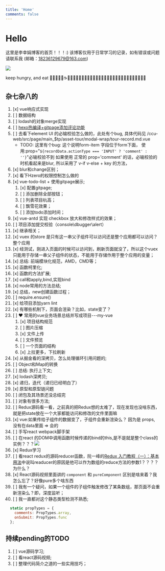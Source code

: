 ```yaml
---
title: 'Home'
comments: false
---
```


<script async defer src="https://buttons.github.io/buttons.js"></script>

# Hello

这里是李幸娟博客的首页！！！:)
该博客仅用于日常学习的记录，如有错误或问题请联系我 (邮箱：18236129679@163.com)


<img src='/Blog/images/home-banner.svg' />


keep hungry, and eat 🥤🐂🍔🍗🍰☕️🍉🍒🍦🍭🌽🍓🍇🥬🥒🥕🥞🧇🥓🥩🍖🌭🍕🥙🌮🥗🥘🍝🍣🍱🍥🍧🍨🧁




## 杂七杂八的

<!-- 1.  [ ]  如果一个网络请求函数，在项目静态资源刚一加载的时候执行，然后将返回值赋值给了 -->
1.  [x]  vue响应式实现
2.  [ ]  数据结构
3.  [ ]  lodash的对象merge实现
4.  [ ]  [hexo热编译+gitpage添加评论功能](https://segmentfault.com/a/1190000016267344)
5.  [ ]  去看下element UI 的必输校验怎么做的，此处有个bug, 具体代码见 /ccu-web/src/page/main_$tp/asset-tour/modal-wrap/tour-record.md.vue
    - TODO: 这里有个bug:
      这个说明form-item 字段位于form下面，
      使用:prop="`${recordData.actionType === 'INPUT' ? 'comment' : ''}`"必输校验不到
      如果使用 正常的 prop='comment' 的话，必输校验的时机看起来是blur,
      所以采用了 v-if v-else + key 的方法，
6.  [x]  blur和change区别；
7.  [x]  看下Hzero的权限控制怎么做的
8.  [x]  vue-todo-list + 使用gitpage展示;
    1.  [x]  配置gitpage;
    2.  [ ]  添加删除全部按钮；
    3.  [ ]  列表项目杭高；
    4.  [ ]  飘雪花效果；
    5.  [ ]  添加todo添加时间；
9. [x]  vue-antd 实现 checkbox 放大和修改样式的效果；
10. [ ]  项目添加提交校验（console\dbugger\alert）
11. [x]  继承相关；
12. [x]  vuex 的store 是只有这一串父子组件可以访问还是整个应用都可以访问？整个应用
   1. [x]  经测试，刚进入页面的时候可以访问到，刷新页面就没了，所以这个vuex只能用于存储一串父子组件的状态，不能用于存储作用于整个应用的变量；
13. [x]  总结: 前端模块化规范，AMD，CMD等；
14. [x]  函数柯里化;
15. [x]  函数的方法扩展;
16. [x]  call和apply,bind,实现bind
17. [x]  node常用的方法总结;
18. [x]  总结，new创建函数过程；
19. [ ]  require.ensure()
20. [x]  给项目添加yarn lint
21. [x]  有哪些机制下，页面会渲染？比如，state变了？
22. [ ]  ❤️ 常用的vue业务场景总结并写成项目---my-vue
    1. [x]  项目结构规范
    2. [ ]  图片压缩
    3. [x]  文件上传
    4. [ ]  文件预览
    5. [ ]  一个页面的结构
    6. [x]  上拉更多，下拉刷新
23. [x]  从掘金看的深拷贝，怎么处理循环引用问题的;
24. [ ]  Object和Map的转换
25. [ ]  总结: 执行上下文;
26. [x]  lodash深拷贝;
27. [x]  递归，迭代（递归已经明白了）
28. [x]  原型和原型链问题
29. [ ]  闭包及其场景还没总结完
30. [ ]  对象有很多方法;
31. [ ]  Redux源码看一看，之前真的把Redux想的太难了，现在发现也没啥东西，就是把state放在一个大家都能访问和修改的文件里面嘛
32. [x]  vue:如果传给子组件的数据变了，子组件会重新渲染么？ 因为是 props, 没有在data里面 => 会的
33. [ ]  手写react webpack脚手架
34. [ ]  在react 的DOM中调用函数时候传递的bind的this,是不是就是整个class的实例？？？<img src='/Blog/images/react调用函数传递的this.png'>
35. [x]  Redux学习
36. [ ]  看react redux的源码reducer函数，阮一峰的[Redux 入门教程（一）：基本用法](http://www.ruanyifeng.com/blog/2016/09/redux_tutorial_part_one_basic_usages.html)中说叫readucer的原因是他可以作为数组的reduce方法的参数1？？？？为什么？
37. [x]  React源码视频里面讲的 `component` 和 `pureComponent` 区别是啥来着？我怎么忘了？好像pure多个啥东西
38. [ ]  我有一个疑问，如果一个组件的子组件触发修改了某条数组，那页面不会重新渲染么？即，深度监听；
39. [ ]  我一直都对这个静态类型检测不熟悉;

```javascript
  static propTypes = {
    comments: PropTypes.array,
    onSubmit: PropTypes.func
  };
```



## 持续pending的TODO

1. [ ]  vue源码学习;
2. [ ]  看react源码视频;
3. [ ]  整理代码简介之道的一些实用技巧；